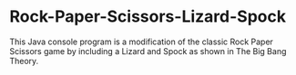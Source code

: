 # Rock-Paper-Scissors-Lizard-Spock 

This Java console program is a modification of the classic Rock Paper Scissors game by including a Lizard and Spock as shown in The Big Bang Theory. 